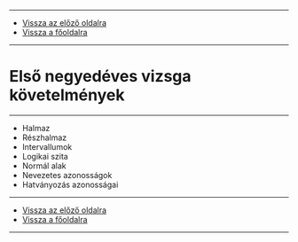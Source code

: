 
---

- [Vissza az előző oldalra](../matematika.md)
- [Vissza a főoldalra](../../../../README.md)

---

# Első negyedéves vizsga követelmények

---

- Halmaz
- Részhalmaz
- Intervallumok
- Logikai szita
- Normál alak
- Nevezetes azonosságok
- Hatványozás azonosságai

---

- [Vissza az előző oldalra](../matematika.md)
- [Vissza a főoldalra](../../../../README.md)

---